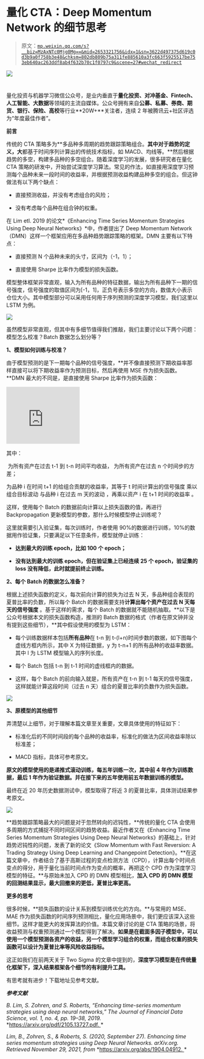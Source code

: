 # 量化 CTA：Deep Momentum Network 的细节思考

> 原文：[`mp.weixin.qq.com/s?__biz=MzAxNTc0Mjg0Mg==&mid=2653321756&idx=1&sn=3622d497375d619c0d3b9a0f758b3e48&chksm=802db809b75a311fe885610a3fc663f5925517be753eb640ac263ddf8ab4f632b70c1f0797c9&scene=27#wechat_redirect`](http://mp.weixin.qq.com/s?__biz=MzAxNTc0Mjg0Mg==&mid=2653321756&idx=1&sn=3622d497375d619c0d3b9a0f758b3e48&chksm=802db809b75a311fe885610a3fc663f5925517be753eb640ac263ddf8ab4f632b70c1f0797c9&scene=27#wechat_redirect)

![](img/817c601fc026ccfe2ee840069c1e016b.png)

# 

量化投资与机器学习微信公众号，是业内垂直于**量化投资、对冲基金、Fintech、人工智能、大数据**等领域的主流自媒体。公众号拥有来自**公募、私募、券商、期货、银行、保险、高校**等行业**20W+**关注者，连续 2 年被腾讯云+社区评选为“年度最佳作者”。

**前言**

传统的 CTA 策略多为**多品种多周期的趋势跟踪策略组合。**其中对于趋势的定义，大**都基于时间序列计算出的传统技术指标，如 MACD、均线等。**然后根据趋势的多空，构建多品种的多空组合。随着深度学习的发展，很多研究者在量化 CTA 策略的研发中，开始尝试深度学习算法。常见的作法，如直接用深度学习预测每个品种未来一段时间的收益率，并根据预测收益构建品种多空的组合。但这钟做法有以下两个缺点：

*   直接预测收益，并没有考虑组合的风险；

*   没有考虑每个品种在组合钟的权重。

在 Lim etl. 2019 的论文*《Enhancing Time Series Momentum Strategies Using Deep Neural Networks》*中，作者提出了 Deep Momentum Network（DMN）这样一个框架应用在多品种趋势跟踪策略的框架。DMN 主要有以下特点：

*   直接预测 N 个品种未来的头寸，区间为（-1，1）；

*   直接使用 Sharpe 比率作为模型的损失函数。

模型整体框架非常直观，输入为所有品种的特征数据，输出为所有品种下一期的信号强度，信号强度的取值区间为[-1，1]，正负号表示多空的方向，数值大小表示仓位大小。其中模型部分可以采用任何用于序列预测的深度学习模型，我们这里以 LSTM 为例。

![](img/53cb7c921ed7c2d54f33db4be9217865.png)

虽然模型非常直观，但其中有多细节值得我们推敲，我们主要讨论以下两个问题：模型怎么校准？Batch 数据怎么划分等？

**1、模型如何训练与校准？**

由于模型预测的是下一期每个品种的信号强度，**并不像直接预测下期收益率那样直接可以将下期收益率作为预测目标，然后再使用 MSE 作为损失函数。**DMN 最大的不同是，是直接使用 Sharpe 比率作为损失函数：

<embed style="vertical-align: -5.616ex;width: 25.296ex;height: auto;max-width: 300% !important;" src="https://mmbiz.qlogo.cn/mmbiz_svg/a18XcQ1EBBgzgouRoaMcibDJxpDEFEt0xCttN9Aia6C05FFwvibzsFTtLskmmmT0ib3ZCfpdFL4p1Mzb2OQeBZso3KhxA5zcgjCL/0?wx_fmt=svg" data-type="svg+xml">

其中：

 为所有资产在过去 t-1 到 t-n 时间平均收益， 为所有资产在过去 n 个时间步的方差；

为品种 i 在时间 t+1 的给组合贡献的收益率，其等于 t 时间计算出的信号强度 乘以组合目标波动 与品种 i 在过去 m 天的波动 ，再乘以资产 i 在 t+1 时间的收益率 。

这样，使用每个 Batch 的数据前向计算以上损失函数的值，再进行 Backpropagation 更新模型的参数，那什么时候模型停止训练呢？

这里就需要引入验证集，每次训练时，作者使用 90%的数据进行训练，10%的数据用作验证集，只要满足以下任意条件，模型就停止训练：

*   **达到最大的训练 epoch，比如 100 个 epoch；**

*   **没有达到最大的训练 epoch，但在验证集上已经连续 25 个 epoch，验证集的 loss 没有降低，此时就提前终止训练。**

**2、每个 Batch 的数据怎么准备？**

根据上述损失函数的定义，每次前向计算的损失为过去 N 天，多品种组合表现的夏普比率的负数，所以每个 Batch 的数据需要支持**计算出每个资产在过去 N 天每天的信号强度** 。基于这样的需求，每个 Batch 的数据就不能随机抽取。**以下是公众号根据本文的损失函数构造，推测的 Batch 数据的格式（作者在原文钟并没有提到这些细节），**其中假设使用的模型为 LSTM： 

*   每个训练数据样本包括**所有品种**在 t-n 到 t-(l+n)时间步数的数据，如下图每个虚线方框内所示，其中 X 为特征数据，y 为 t-n+1 的所有品种的收益率数据。其中 l 为 LSTM 模型输入的序列长度。

*   每个 Batch 包括 t-n 到 t-1 时间的虚线框内的数据。

*   这样，每个 Batch 的前向输入就是，所有资产在 t-n 到 t-1 每天的信号强度，这样就能计算这段时间（过去 n 天）组合的夏普比率的负数作为损失函数。

![](img/e93a49bb1191cdf93144bcc4f51ffaf3.png)

**3、原模型的其他细节**

弄清楚以上细节，对于理解本篇文章至关重要，文章具体使用的特征如下：

*   标准化后的不同时间段的每个品种的收益率，标准化的做法为区间收益率除以标准差；

*   MACD 指标，具体可参考原文。

**原文的模型使用的是递推式滚动训练，每五年训练一次，其中前 4 年作为训练数据，最后 1 年作为验证数据。并在接下来的五年使用前五年数据训练的模型。**

最终在近 20 年历史数据测试中，模型取得了将近 3 的夏普比率，具体测试结果参考原文。

![](img/7bffd96bbad4232dc0cd3e1e8dbce2cd.png)

**趋势跟踪策略最大的问题是对于忽然转向的迟钝性，**传统的量化 CTA 会使用多周期的方式捕捉不同时间区间的趋势收益。最近作者又在《Enhancing Time Series Momentum Strategies Using Deep Neural Networks》的基础上，针对趋势迟钝性的问题，发表了新的论文《Slow Momentum with Fast Reversion: A Trading Strategy Using Deep Learning and Changepoint Detection》。**在这篇文章中，作者结合了基于高斯过程的变点检测方法（CPD），计算出每个时间点变点的得分，用于量化当前时间点作为变点的概率，再把这个 CPD 作为深度学习模型的特征。**与原始未加入 CPD 的 DMN 模型相比，**加入 CPD 的 DMN 模型的回测结果显示，最大回撤来的更低，夏普比率更高。**

**更多的思考**

很多时候，**损失函数的设计关系到模型训练优化的方向。**与常用的 MSE、MAE 作为损失函数的时间序列预测相比，量化应用场景中，我们更应该深入这些细节。这样才能更大的发挥算法的价值。本篇文章讨论的是 CTA 策略的场景，将收益预测与权重预测通过一个模型得到了解决。**如果是在截面多因子模型中，可以使用一个模型预测各资产的收益，另一个模型学习组合的权重，而组合权重的损失函数可以设计为夏普比率等风险收益指标。**

这正如我们在前两天关于 Two Sigma 的文章中提到的，**深度学习模型是在传统量化框架下，深入结果框架各个细节的有利提升工具。**

有思考就有进步！下载地址见参考文献。

***参考文献***

*B. Lim, S. Zohren, and S. Roberts, “Enhancing time-series momentum strategies using deep neural networks,” The Journal of Financial Data Science, vol. 1, no. 4, pp. 19–38, 2019.* *https://arxiv.org/pdf/2105.13727.pdf. *

*Lim, B., Zohren, S., & Roberts, S. (2020, September 27). Enhancing time series momentum strategies using Deep Neural Networks. arXiv.org. Retrieved November 29, 2021, from* *https://arxiv.org/abs/1904.04912. *